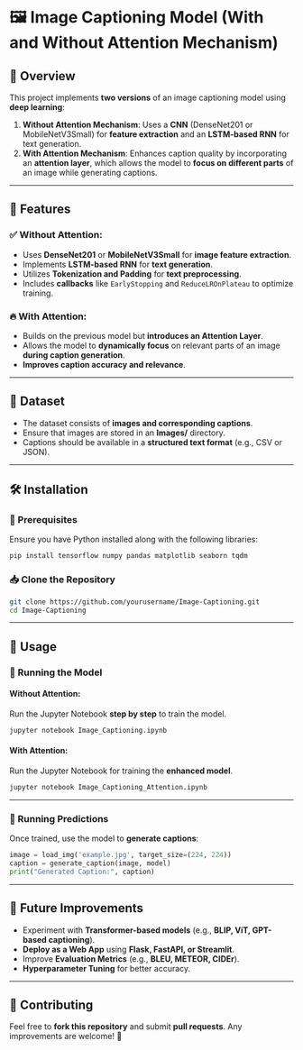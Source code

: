 # 🖼️ Image Captioning Model (With and Without Attention Mechanism)

## 📌 Overview
This project implements **two versions** of an image captioning model using **deep learning**:
1. **Without Attention Mechanism**: Uses a **CNN** (DenseNet201 or MobileNetV3Small) for **feature extraction** and an **LSTM-based RNN** for text generation.
2. **With Attention Mechanism**: Enhances caption quality by incorporating an **attention layer**, which allows the model to **focus on different parts** of an image while generating captions.

---

## 🌟 Features

### ✅ Without Attention:
- Uses **DenseNet201** or **MobileNetV3Small** for **image feature extraction**.
- Implements **LSTM-based RNN** for **text generation**.
- Utilizes **Tokenization and Padding** for **text preprocessing**.
- Includes **callbacks** like `EarlyStopping` and `ReduceLROnPlateau` to optimize training.

### 🔥 With Attention:
- Builds on the previous model but **introduces an Attention Layer**.
- Allows the model to **dynamically focus** on relevant parts of an image **during caption generation**.
- **Improves caption accuracy and relevance**.

---

## 📂 Dataset
- The dataset consists of **images and corresponding captions**.
- Ensure that images are stored in an **Images/** directory.
- Captions should be available in a **structured text format** (e.g., CSV or JSON).

---

## 🛠 Installation

### 📌 Prerequisites
Ensure you have Python installed along with the following libraries:

```sh
pip install tensorflow numpy pandas matplotlib seaborn tqdm
```

### 📥 Clone the Repository
```sh
git clone https://github.com/yourusername/Image-Captioning.git
cd Image-Captioning
```

---

## 🚀 Usage

### 🔹 Running the Model

#### **Without Attention:**
Run the Jupyter Notebook **step by step** to train the model.

```sh
jupyter notebook Image_Captioning.ipynb
```

#### **With Attention:**
Run the Jupyter Notebook for training the **enhanced model**.

```sh
jupyter notebook Image_Captioning_Attention.ipynb
```

---

### 🔹 Running Predictions
Once trained, use the model to **generate captions**:

```python
image = load_img('example.jpg', target_size=(224, 224))
caption = generate_caption(image, model)
print("Generated Caption:", caption)
```

---

## 🔮 Future Improvements
- Experiment with **Transformer-based models** (e.g., **BLIP, ViT, GPT-based captioning**).
- **Deploy as a Web App** using **Flask, FastAPI, or Streamlit**.
- Improve **Evaluation Metrics** (e.g., **BLEU, METEOR, CIDEr**).
- **Hyperparameter Tuning** for better accuracy.

---

## 🤝 Contributing
Feel free to **fork this repository** and submit **pull requests**. Any improvements are welcome! 🚀
